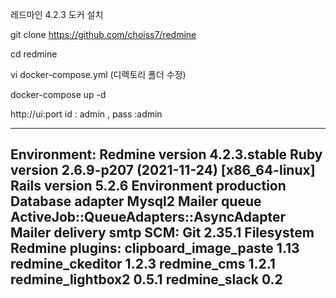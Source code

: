 레드마인 4.2.3 도커 설치

git clone  https://github.com/choiss7/redmine

cd redmine

vi docker-compose.yml   (디렉토리 폴더 수정)

docker-compose up -d 

http://ui:port     id : admin  , pass :admin 


--------------------------------------------------------------------------------
Environment:
  Redmine version                4.2.3.stable
  Ruby version                   2.6.9-p207 (2021-11-24) [x86_64-linux]
  Rails version                  5.2.6
  Environment                    production
  Database adapter               Mysql2
  Mailer queue                   ActiveJob::QueueAdapters::AsyncAdapter
  Mailer delivery                smtp
SCM:
  Git                            2.35.1
  Filesystem                     
Redmine plugins:
  clipboard_image_paste          1.13
  redmine_ckeditor               1.2.3
  redmine_cms                    1.2.1
  redmine_lightbox2              0.5.1
  redmine_slack                  0.2
  ---------------------------------------------------------------------------------
